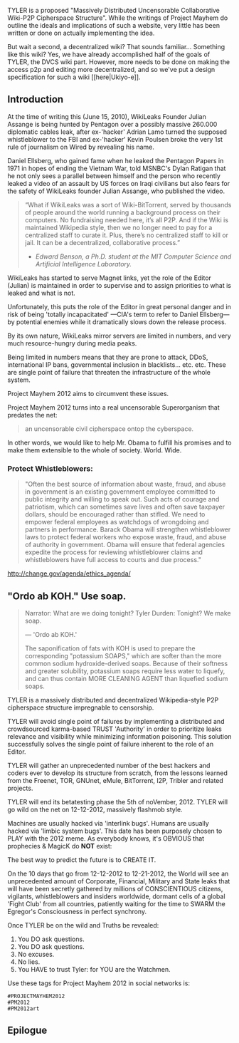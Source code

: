 TYLER is a proposed "Massively Distributed Uncensorable Collaborative Wiki-P2P Cipherspace Structure". While the writings of Project Mayhem do outline the ideals and implications of such a website, very little has been written or done on actually implementing the idea.

But wait a second, a decentralized wiki? That sounds familiar... Something like this wiki? Yes, we have already accomplished half of the goals of TYLER, the DVCS wiki part. However, more needs to be done on making the access p2p and editing more decentralized, and so we've put a design specification for such a wiki [[here|Ukiyo-e]].

## Introduction

At the time of writing this (June 15, 2010), WikiLeaks Founder Julian Assange is being hunted by Pentagon over a possibly massive 260.000 diplomatic cables leak, after ex-'hacker' Adrian Lamo turned the supposed whistleblower to the FBI and ex-'hacker' Kevin Poulsen broke the very 1st rule of journalism on Wired by revealing his name.

Daniel Ellsberg, who gained fame when he leaked the Pentagon Papers in 1971 in hopes of ending the Vietnam War, told MSNBC's Dylan Ratigan that he not only sees a parallel between himself and the person who recently leaked a video of an assault by US forces on Iraqi civilians but also fears for the safety of WikiLeaks founder Julian Assange, who published the video.

> “What if WikiLeaks was a sort of Wiki-BitTorrent, served by thousands of people around the world running a background process on their computers. No fundraising needed here, it’s all P2P. And if the Wiki is maintained Wikipedia style, then we no longer need to pay for a centralized staff to curate it. Plus, there’s no centralized staff to kill or jail. It can be a decentralized, collaborative process.”
> 
> - *Edward Benson, a Ph.D. student at the MIT Computer Science and Artificial Intelligence Laboratory.*

WikiLeaks has started to serve Magnet links, yet the role of the Editor (Julian) is maintained in order to supervise and to assign priorities to what is leaked and what is not.

Unfortunately, this puts the role of the Editor in great personal danger and in risk of being 'totally incapacitated' —CIA's term to refer to Daniel Ellsberg— by potential enemies while it dramatically slows down the release process.

By its own nature, WikiLeaks mirror servers are limited in numbers, and very much resource-hungry during media peaks. 

Being limited in numbers means that they are prone to attack, DDoS, international IP bans, governmental inclusion in blacklists... etc. etc. These are single point of failure that threaten the infrastructure of the whole system.

Project Mayhem 2012 aims to circumvent these issues.

Project Mayhem 2012 turns into a real uncensorable Superorganism that
predates the net: 

> an uncensorable civil cipherspace ontop the cyberspace.

In other words, we would like to help Mr. Obama to fulfill his promises and to make them extensible to the whole of society. World. Wide.

### Protect Whistleblowers:

> "Often the best source of information about waste, fraud, and abuse in government is an existing government employee committed to public integrity and willing to speak out. Such acts of courage and patriotism, which can sometimes save lives and often save taxpayer dollars, should be encouraged rather than stifled. We need to empower federal employees as watchdogs of wrongdoing and partners in performance. Barack Obama will strengthen whistleblower laws to protect federal workers who expose waste, fraud, and abuse of authority in government. Obama will ensure that federal agencies expedite the process for reviewing whistleblower claims and whistleblowers have full access to courts and due process."

http://change.gov/agenda/ethics_agenda/

## "Ordo ab KOH." Use soap.

> Narrator: What are we doing tonight?
> Tyler Durden: Tonight? We make soap. 
> 
> — 'Ordo ab KOH.'
> 
> The saponification of fats with KOH is used to prepare the corresponding "potassium SOAPS," which are softer than the more common sodium hydroxide-derived soaps. Because of their softness and greater solubility, potassium soaps require less water to liquefy, and can thus contain MORE CLEANING AGENT than liquefied sodium soaps.

TYLER is a massively distributed and decentralized Wikipedia-style P2P
cipherspace structure impregnable to censorship.

TYLER will avoid single point of failures by implementing a distributed
and crowdsourced karma-based TRUST 'Authority' in order to prioritize leaks
relevance and visibility while minimizing information poisoning.
This solution successfully solves the single point of failure inherent to
the role of an Editor.

TYLER will gather an unprecedented number of the best hackers and coders
ever to develop its structure from scratch, from the lessons learned from
the Freenet, TOR, GNUnet, eMule, BitTorrent, I2P, Tribler and related
projects.

TYLER will end its betatesting phase the 5th of noVember, 2012.
TYLER will go wild on the net on 12-12-2012, massively flashmob style.

Machines are usually hacked via 'interlink bugs'.
Humans are usually hacked via 'limbic system bugs'.
This date has been purposely chosen to PLAY with the 2012 meme.
As everybody knows, it's OBVIOUS that prophecies & MagicK do **NOT** exist:
 
The best way to predict the future is to CREATE IT.

On the 10 days that go from 12-12-2012 to 12-21-2012, the World will see an
unprecedented amount of Corporate, Financial, Military and State leaks that
will have been secretly gathered by millions of CONSCIENTIOUS citizens, vigilants, 
whistleblowers and insiders worldwide, dormant cells of a global
'Fight Club' from all countries, patiently waiting for the time to SWARM 
the Egregor's Consciousness in perfect synchrony.

Once TYLER be on the wild and Truths be revealed:

1. You DO ask questions.
2. You DO ask questions.
3. No excuses.
4. No lies.
5. You HAVE to trust Tyler: for YOU are the Watchmen.

Use these tags for Project Mayhem 2012 in social networks is:

	#PROJECTMAYHEM2012
	#PM2012
	#PM2012art

## Epilogue